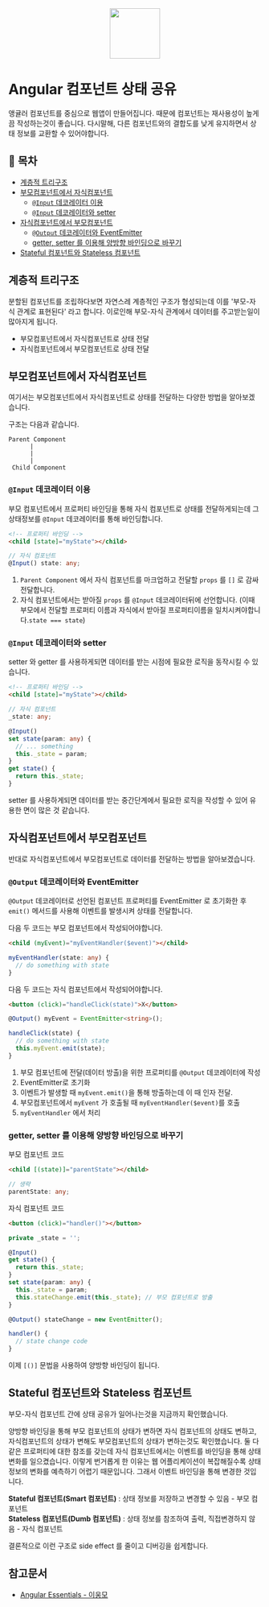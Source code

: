 <div align="center">
  <img src="https://upload.wikimedia.org/wikipedia/commons/thumb/c/cf/Angular_full_color_logo.svg/250px-Angular_full_color_logo.svg.png" style="width: 100px; height: 100px;">
</div>

# Angular 컴포넌트 상태 공유
앵귤러 컴포넌트를 중심으로 웹앱이 만들어집니다. 때문에 컴포넌트는 재사용성이 높게끔 작성하는것이 좋습니다. 다시말해, 다른 컴포넌트와의 결합도를 낮게 유지하면서 상태 정보를 교환할 수 있어야합니다.


## 📝 목차
* [계층적 트리구조](#계층적-트리구조)
* [부모컴포넌트에서 자식컴포넌트](#부모컴포넌트에서-자식컴포넌트)
  * [`@Input` 데코레이터 이용](#input-데코레이터-이용)
  * [`@Input` 데코레이터와 setter](#input-데코레이터와-setter)
* [자식컴포넌트에서 부모컴포넌트](#자식컴포넌트에서-부모컴포넌트)
  * [`@Output` 데코레이터와 EventEmitter](#output-데코레이터와-eventemitter)
  * [getter, setter 를 이용해 양방향 바인딩으로 바꾸기](#getter-setter-를-이용해-양방향-바인딩으로-바꾸기)
* [Stateful 컴포넌트와 Stateless 컴포넌트](#stateful-컴포넌트와-stateless-컴포넌트)

## 계층적 트리구조
분할된 컴포넌트를 조립하다보면 자연스레 계층적인 구조가 형성되는데 이를 '부모-자식 관계로 표현된다' 라고 합니다. 이로인해 부모-자식 관계에서 데이터를 주고받는일이 많아지게 됩니다.

* 부모컴포넌트에서 자식컴포넌트로 상태 전달
* 자식컴포넌트에서 부모컴포넌트로 상태 전달



## 부모컴포넌트에서 자식컴포넌트
여기서는 부모컴포넌트에서 자식컴포넌트로 상태를 전달하는 다양한 방법을 알아보겠습니다.

구조는 다음과 같습니다.
```
Parent Component
      |
      |
      |
 Child Component
```

### `@Input` 데코레이터 이용
부모 컴포넌트에서 프로퍼티 바인딩을 통해 자식 컴포넌트로 상태를 전달하게되는데 그 상태정보를 `@Input` 데코레이터를 통해 바인딩합니다.

```html
<!-- 프로퍼티 바인딩 -->
<child [state]="myState"></child>
```
```ts
// 자식 컴포넌트
@Input() state: any;
```
1. `Parent Component` 에서 자식 컴포넌트를 마크업하고 전달할 `props` 를 `[]` 로 감싸 전달합니다.
2. 자식 컴포넌트에서는 받아질 `props` 를 `@Input` 데코레이터뒤에 선언합니다. (이때 부모에서 전달할 프로퍼티 이름과 자식에서 받아질 프로퍼티이름을 일치시켜야합니다.`state === state`)

### `@Input` 데코레이터와 setter
setter 와 getter 를 사용하게되면 데이터를 받는 시점에 필요한 로직을 동작시킬 수 있습니다.
```html
<!-- 프로퍼티 바인딩 -->
<child [state]="myState"></child>
```

```ts
// 자식 컴포넌트
_state: any;

@Input()
set state(param: any) {
  // ... something
  this._state = param;
}
get state() {
  return this._state;
}
```
setter 를 사용하게되면 데이터를 받는 중간단계에서 필요한 로직을 작성할 수 있어 유용한 면이 많은 것 같습니다.

## 자식컴포넌트에서 부모컴포넌트
반대로 자식컴포넌트에서 부모컴포넌트로 데이터를 전달하는 방법을 알아보겠습니다.

### `@Output` 데코레이터와 EventEmitter
`@Output` 데코레이터로 선언된 컴포넌트 프로퍼티를 EventEmitter 로 초기화한 후 `emit()` 메서드를 사용해 이벤트를 발생시켜 상태를 전달합니다.

다음 두 코드는 부모 컴포넌트에서 작성되어야합니다.
```html
<child (myEvent)="myEventHandler($event)"></child>
```
```ts
myEventHandler(state: any) {
  // do something with state
}
```

다음 두 코드는 자식 컴포넌트에서 작성되어야합니다.
```html
<button (click)="handleClick(state)">X</button>
```
```ts
@Output() myEvent = EventEmitter<string>();

handleClick(state) {
  // do something with state
  this.myEvent.emit(state);
}
```

1. 부모 컴포넌트에 전달(데이터 방출)을 위한 프로퍼티를 `@Output` 데코레이터에 작성
2. EventEmitter로 초기화
3. 이벤트가 발생할 때 `myEvent.emit()`을 통해 방출하는데 이 때 인자 전달.
4. 부모컴포넌트에서 `myEvent` 가 호출될 때 `myEventHandler($event)`를 호출
5. `myEventHandler` 에서 처리

### getter, setter 를 이용해 양방향 바인딩으로 바꾸기
부모 컴포넌트 코드
```HTML
<child [(state)]="parentState"></child>
```
```ts
// 생략
parentState: any;
```

자식 컴포넌트 코드
```html
<button (click)="handler()"></button>
```
```ts
private _state = '';

@Input()
get state() {
  return this._state;
}
set state(param: any) {
  this._state = param;
  this.stateChange.emit(this._state); // 부모 컴포넌트로 방출
}

@Output() stateChange = new EventEmitter();

handler() {
  // state change code
}
```

이제 `[()]` 문법을 사용하여 양방향 바인딩이 됩니다.

## Stateful 컴포넌트와 Stateless 컴포넌트
부모-자식 컴포넌트 간에 상태 공유가 일어나는것을 지금까지 확인했습니다.

양방향 바인딩을 통해 부모 컴포넌트의 상태가 변하면 자식 컴포넌트의 상태도 변하고, 자식컴포넌트의 상태가 변해도 부모컴포넌트의 상태가 변하는것도 확인했습니다. 둘 다 같은 프로퍼티에 대한 참조를 갖는데 자식 컴포넌트에서는 이벤트를 바인딩을 통해 상태변화를 일으켰습니다. 이렇게 번거롭게 한 이유는 웹 어플리케이션이 복잡해질수록 상태 정보의 변화를 예측하기 어렵기 때문입니다. 그래서 이벤트 바인딩을 통해 변경한 것입니다.

**Stateful 컴포넌트(Smart 컴포넌트)** : 상태 정보를 저장하고 변경할 수 있음 - 부모 컴포넌트  
**Stateless 컴포넌트(Dumb 컴포넌트)** : 상태 정보를 참조하여 출력, 직접변경하지 않음 - 자식 컴포넌트

결론적으로 이런 구조로 side effect 를 줄이고 디버깅을 쉽게합니다.

## 참고문서
* [Angular Essentials - 이웅모](https://book.naver.com/bookdb/book_detail.nhn?bid=13761643)
